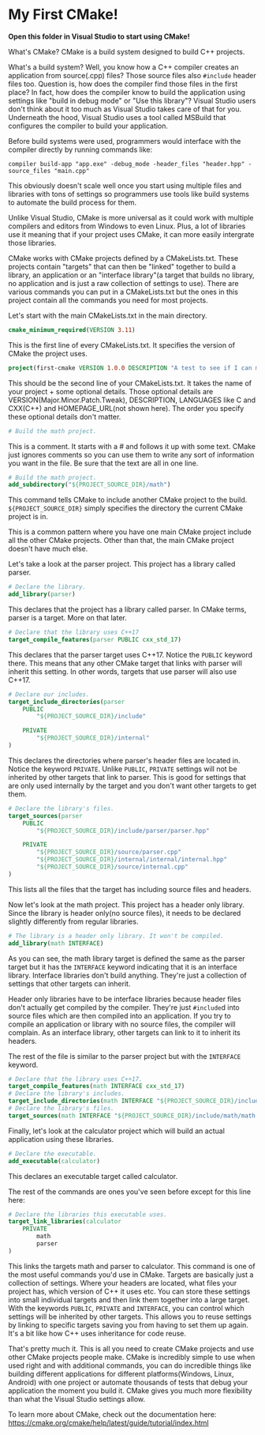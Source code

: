 # My First CMake!

__Open this folder in Visual Studio to start using CMake!__

What's CMake? CMake is a build system designed to build C++ projects.

What's a build system? Well, you know how a C++ compiler creates an application from source(.cpp) files? Those source files also `#include` header files too. Question is, how does the compiler find those files in the first place? In fact, how does the compiler know to build the application using settings like "build in debug mode" or "Use this library"? Visual Studio users don't think about it too much as Visual Studio takes care of that for you. Underneath the hood, Visual Studio uses a tool called MSBuild that configures the compiler to build your application.

Before build systems were used, programmers would interface with the compiler directly by running commands like:

```
compiler build-app "app.exe" -debug_mode -header_files "header.hpp" -source_files "main.cpp"
```

This obviously doesn't scale well once you start using multiple files and libraries with tons of settings so programmers use tools like build systems to automate the build process for them.

Unlike Visual Studio, CMake is more universal as it could work with multiple compilers and editors from Windows to even Linux. Plus, a lot of libraries use it meaning that if your project uses CMake, it can more easily intergrate those libraries.

CMake works with CMake projects defined by a CMakeLists.txt. These projects contain "targets" that can then be "linked" together to build a library, an application or an "interface library"(a target that builds no library, no application and is just a raw collection of settings to use). There are various commands you can put in a CMakeLists.txt but the ones in this project contain all the commands you need for most projects.

Let's start with the main CMakeLists.txt in the main directory.

```cmake
cmake_minimum_required(VERSION 3.11)
```

This is the first line of every CMakeLists.txt. It specifies the version of CMake the project uses.

```cmake
project(first-cmake VERSION 1.0.0 DESCRIPTION "A test to see if I can make a CMake Project" LANGUAGES CXX)
```

This should be the second line of your CMakeLists.txt. It takes the name of your project + some optional details. Those optional details are VERSION(Major.Minor.Patch.Tweak), DESCRIPTION, LANGUAGES like C and CXX(C++) and HOMEPAGE_URL(not shown here). The order you specify these optional details don't matter.

```cmake
# Build the math project.
```

This is a comment. It starts with a # and follows it up with some text. CMake just ignores comments so you can use them to write any sort of information you want in the file. Be sure that the text are all in one line.

```cmake
# Build the math project.
add_subdirectory("${PROJECT_SOURCE_DIR}/math")
```

This command tells CMake to include another CMake project to the build. `${PROJECT_SOURCE_DIR}` simply specifies the directory the current CMake project is in.

This is a common pattern where you have one main CMake project include all the other CMake projects. Other than that, the main CMake project doesn't have much else.

Let's take a look at the parser project. This project has a library called parser.

```cmake
# Declare the library.
add_library(parser)
```

This declares that the project has a library called parser. In CMake terms, parser is a target. More on that later.

```cmake
# Declare that the library uses C++17
target_compile_features(parser PUBLIC cxx_std_17)
```

This declares that the parser target uses C++17. Notice the `PUBLIC` keyword there. This means that any other CMake target that links with parser will inherit this setting. In other words, targets that use parser will also use C++17.

```cmake
# Declare our includes.
target_include_directories(parser
	PUBLIC
		"${PROJECT_SOURCE_DIR}/include"

	PRIVATE
		"${PROJECT_SOURCE_DIR}/internal"
)
```

This declares the directories where parser's header files are located in. Notice the keyword `PRIVATE`. Unlike `PUBLIC`, `PRIVATE` settings will not be inherited by other targets that link to parser. This is good for settings that are only used internally by the target and you don't want other targets to get them.

```cmake
# Declare the library's files.
target_sources(parser
	PUBLIC
		"${PROJECT_SOURCE_DIR}/include/parser/parser.hpp"

	PRIVATE
		"${PROJECT_SOURCE_DIR}/source/parser.cpp"
		"${PROJECT_SOURCE_DIR}/internal/internal/internal.hpp"
		"${PROJECT_SOURCE_DIR}/source/internal.cpp"
)
```

This lists all the files that the target has including source files and headers.


Now let's look at the math project. This project has a header only library. Since the library is header only(no source files), it needs to be declared slightly differently from regular libraries.

```cmake
# The library is a header only library. It won't be compiled.
add_library(math INTERFACE)
```

As you can see, the math library target is defined the same as the parser target but it has the `INTERFACE` keyword indicating that it is an interface library. Interface libraries don't build anything. They're just a collection of settings that other targets can inherit.

Header only libraries have to be interface libraries because header files don't actually get compiled by the compiler. They're just `#include`d into source files which are then compiled into an application. If you try to compile an application or library with no source files, the compiler will complain. As an interface library, other targets can link to it to inherit its headers.

The rest of the file is similar to the parser project but with the `INTERFACE` keyword.

```cmake
# Declare that the library uses C++17.
target_compile_features(math INTERFACE cxx_std_17)
# Declare the library's includes.
target_include_directories(math INTERFACE "${PROJECT_SOURCE_DIR}/include")
# Declare the library's files.
target_sources(math INTERFACE "${PROJECT_SOURCE_DIR}/include/math/math.hpp")
```



Finally, let's look at the calculator project which will build an actual application using these libraries.

```cmake
# Declare the executable.
add_executable(calculator)
```

This declares an executable target called calculator.

The rest of the commands are ones you've seen before except for this line here:

```cmake
# Declare the libraries this executable uses.
target_link_libraries(calculator
	PRIVATE
		math
		parser
)
```

This links the targets math and parser to calculator. This command is one of the most useful commands you'd use in CMake. Targets are basically just a collection of settings. Where your headers are located, what files your project has, which version of C++ it uses etc. You can store these settings into small individual targets and then link them together into a large target. With the keywords `PUBLIC`, `PRIVATE` and `INTERFACE`, you can control which settings will be inherited by other targets. This allows you to reuse settings by linking to specific targets saving you from having to set them up again. It's a bit like how C++ uses inheritance for code reuse.

That's pretty much it. This is all you need to create CMake projects and use other CMake projects people make. CMake is incredibly simple to use when used right and with additional commands, you can do incredible things like building different applications for different platforms(Windows, Linux, Android) with one project or automate thousands of tests that debug your application the moment you build it. CMake gives you much more flexibility than what the Visual Studio settings allow.

To learn more about CMake, check out the documentation here:
https://cmake.org/cmake/help/latest/guide/tutorial/index.html

